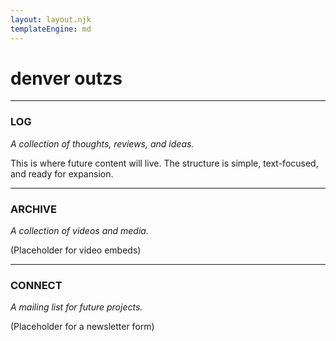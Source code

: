 ```yaml
---
layout: layout.njk
templateEngine: md
---
```

# denver outzs

---
### LOG
*A collection of thoughts, reviews, and ideas.*

This is where future content will live. The structure is simple, text-focused, and ready for expansion.

---
### ARCHIVE
*A collection of videos and media.*

(Placeholder for video embeds)

---
### CONNECT
*A mailing list for future projects.*

(Placeholder for a newsletter form)